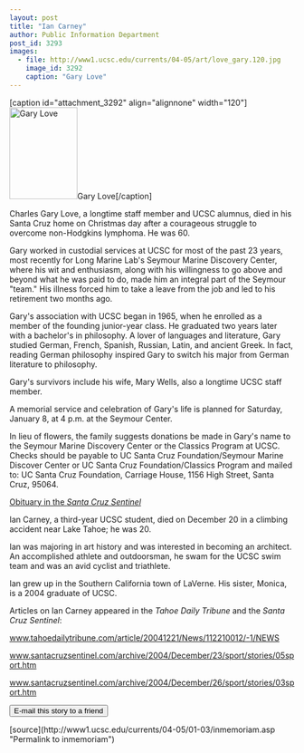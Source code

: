 ```yaml
---
layout: post
title: "Ian Carney"
author: Public Information Department
post_id: 3293
images:
  - file: http://www1.ucsc.edu/currents/04-05/art/love_gary.120.jpg
    image_id: 3292
    caption: "Gary Love"
---
```


[caption id="attachment_3292" align="alignnone" width="120"]<a href="http://localhost/mysite/wp-content/uploads/2005/01/love_gary.120.jpg"><img class="size-full wp-image-3292" src="http://localhost/mysite/wp-content/uploads/2005/01/love_gary.120.jpg" alt="Gary Love" width="120" height="162" /></a>Gary Love[/caption]
<a name="content" id="content"></a>
<p>
  Charles Gary Love, a longtime staff member and UCSC alumnus, died in his Santa Cruz home on Christmas day after a courageous struggle to overcome non-Hodgkins lymphoma. He was 60.
</p>
<p>
  Gary worked in custodial services at UCSC for most of the past 23 years, most recently for Long Marine Lab's Seymour Marine Discovery Center, where his wit and enthusiasm, along with his willingness to go above and beyond what he was paid to do, made him an integral part of the Seymour "team." His illness forced him to take a leave from the job and led to his retirement two months ago.
</p>
<p>
  Gary's association with UCSC began in 1965, when he enrolled as a member of the founding junior-year class. He graduated two years later with a bachelor's in philosophy. A lover of languages and literature, Gary studied German, French, Spanish, Russian, Latin, and ancient Greek. In fact, reading German philosophy inspired Gary to switch his major from German literature to philosophy.
</p>
<p>
  Gary's survivors include his wife, Mary Wells, also a longtime UCSC staff member.
</p>
<p>
  A memorial service and celebration of Gary's life is planned for Saturday, January 8, at 4 p.m. at the Seymour Center.
</p>
<p>
  In lieu of flowers, the family suggests donations be made in Gary's name to the Seymour Marine Discovery Center or the Classics Program at UCSC. Checks should be payable to UC Santa Cruz Foundation/Seymour Marine Discover Center or UC Santa Cruz Foundation/Classics Program and mailed to: UC Santa Cruz Foundation, Carriage House, 1156 High Street, Santa Cruz, 95064.
</p>
<p>
  <a href="http://www.santacruzsentinel.com/archive/2005/January/07/robit/stories/02robit.htm">Obituary in the <i>Santa Cruz Sentinel</i></a>
</p>
<p>
  Ian Carney, a third-year UCSC student, died on December 20 in a climbing accident near Lake Tahoe; he was 20.
</p>
<p>
  Ian was majoring in art history and was interested in becoming an architect. An accomplished athlete and outdoorsman, he swam for the UCSC swim team and was an avid cyclist and triathlete.
</p>
<p>
  Ian grew up in the Southern California town of LaVerne. His sister, Monica, is a 2004 graduate of UCSC.
</p>
<p>
  Articles on Ian Carney appeared in the <i>Tahoe Daily Tribune</i> and the <i>Santa Cruz Sentinel</i>:
</p>
<p>
  <a href="http://www.tahoedailytribune.com/article/20041221/News/112210012/-1/NEWS">www.tahoedailytribune.com/article/20041221/News/112210012/-1/NEWS</a>
</p>
<p>
  <a href="http://www.santacruzsentinel.com/archive/2004/December/23/sport/stories/05sport.htm">www.santacruzsentinel.com/archive/2004/December/23/sport/stories/05sport.htm</a>
</p>
<p>
  <a href="http://www.santacruzsentinel.com/archive/2004/December/26/sport/stories/03sport.htm">www.santacruzsentinel.com/archive/2004/December/26/sport/stories/03sport.htm</a>
</p>
<form>
  <input name="t1" size="-1" type="hidden"><input name="SUBMIT" type="submit" value="E-mail this story to a friend">
</form>
<p>

</p>
[source](http://www1.ucsc.edu/currents/04-05/01-03/inmemoriam.asp "Permalink to inmemoriam")

